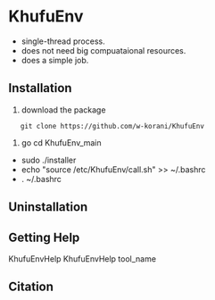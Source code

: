 # KhufuEnv

- single-thread process.
- does not need big compuataional resources.
- does a simple job.

## Installation

1. download the package
```
   git clone https://github.com/w-korani/KhufuEnv
```
1. go cd KhufuEnv_main
- sudo ./installer
- echo "source /etc/KhufuEnv/call.sh"  >>  ~/.bashrc
- . ~/.bashrc

## Uninstallation


## Getting Help
KhufuEnvHelp
KhufuEnvHelp tool_name

## Citation


